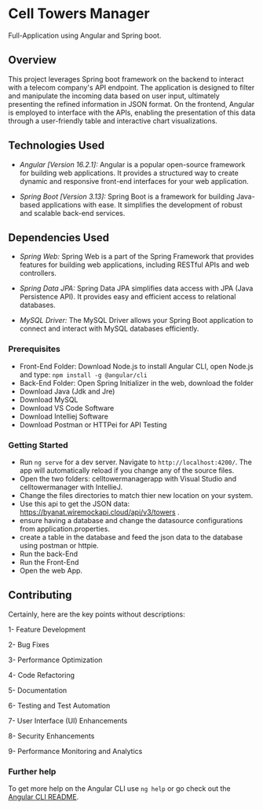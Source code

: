 # Cell Towers Manager
Full-Application using Angular and Spring boot.

## Overview
This project leverages Spring boot framework on the backend to interact with a telecom company's API endpoint. The application is designed to filter and manipulate the incoming data based on user input, ultimately presenting the refined information in JSON format. On the frontend, Angular is employed to interface with the APIs, enabling the presentation of this data through a user-friendly table and interactive chart visualizations.

## Technologies Used
- *Angular [Version 16.2.1]:* Angular is a popular open-source framework for building web applications. It provides a structured way to create dynamic and responsive front-end interfaces for your web application.

- *Spring Boot [Version 3.13]:* Spring Boot is a framework for building Java-based applications with ease. It simplifies the development of robust and scalable back-end services.

## Dependencies Used
- *Spring Web:* Spring Web is a part of the Spring Framework that provides features for building web applications, including RESTful APIs and web controllers.

- *Spring Data JPA:* Spring Data JPA simplifies data access with JPA (Java Persistence API). It provides easy and efficient access to relational databases.

- *MySQL Driver:* The MySQL Driver allows your Spring Boot application to connect and interact with MySQL databases efficiently.

### Prerequisites
- Front-End Folder: Download Node.js to install Angular CLI, open Node.js and type: `npm install -g @angular/cli`
- Back-End Folder: Open Spring Initializer in the web, download the folder
- Download Java (Jdk and Jre)
- Download MySQL
- Download VS Code Software
- Download Intelliej Software
- Download Postman or HTTPei for API Testing

### Getting Started

- Run `ng serve` for a dev server. Navigate to `http://localhost:4200/`. The app will automatically reload if you change any of the source files.
- Open the two folders: celltowermanagerapp with Visual Studio and celltowermanager with IntellieJ.
- Change the files directories to match thier new location on your system.
- Use this api to get the JSON data: https://byanat.wiremockapi.cloud/api/v3/towers .
- ensure having a database and change the datasource configurations from application.properties.
- create a table in the database and feed the json data to the database using postman or httpie.
- Run the back-End
- Run the Front-End
- Open the web App.

## Contributing

Certainly, here are the key points without descriptions:

1- Feature Development

2- Bug Fixes

3- Performance Optimization

4- Code Refactoring

5- Documentation

6- Testing and Test Automation

7- User Interface (UI) Enhancements

8- Security Enhancements

9- Performance Monitoring and Analytics

### Further help
To get more help on the Angular CLI use `ng help` or go check out the [Angular CLI README](https://github.com/angular/angular-cli/blob/master/README.md).

